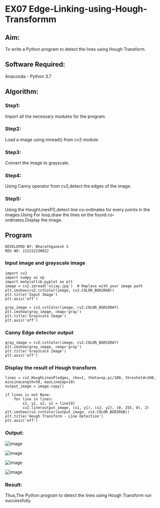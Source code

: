 # EX07 Edge-Linking-using-Hough-Transformm
## Aim:
To write a Python program to detect the lines using Hough Transform.

## Software Required:
Anaconda - Python 3.7

## Algorithm:
### Step1:

Import all the necessary modules for the program.
### Step2:

Load a image using imread() from cv2 module.
### Step3:

Convert the image to grayscale.
### Step4:

Using Canny operator from cv2,detect the edges of the image.
### Step5:

Using the HoughLinesP(),detect line co-ordinates for every points in the images.Using For loop,draw the lines on the found co-ordinates.Display the image.
## Program 
```
DEVELOPED BY: Bharathganesh S
REG NO: 212222230022
```
### Input image and grayscale image
```
import cv2
import numpy as np
import matplotlib.pyplot as plt
image = cv2.imread('vijay.jpg')  # Replace with your image path
plt.imshow(cv2.cvtColor(image, cv2.COLOR_BGR2RGB))
plt.title('Input Image')
plt.axis('off')
```
```
gray_image = cv2.cvtColor(image, cv2.COLOR_BGR2GRAY)
plt.imshow(gray_image, cmap='gray')
plt.title('Grayscale Image')
plt.axis('off')
```

### Canny Edge detector output
```
gray_image = cv2.cvtColor(image, cv2.COLOR_BGR2GRAY)
plt.imshow(gray_image, cmap='gray')
plt.title('Grayscale Image')
plt.axis('off')
```


### Display the result of Hough transform
```
lines = cv2.HoughLinesP(edges, rho=1, theta=np.pi/180, threshold=100, minLineLength=50, maxLineGap=10)
output_image = image.copy()

if lines is not None:
    for line in lines:
        x1, y1, x2, y2 = line[0]
        cv2.line(output_image, (x1, y1), (x2, y2), (0, 255, 0), 2)
plt.imshow(cv2.cvtColor(output_image, cv2.COLOR_BGR2RGB))
plt.title('Hough Transform - Line Detection')
plt.axis('off')

```

### Output:
![image](https://github.com/user-attachments/assets/45c9c8ad-a27d-4936-8f58-4ed0da61eaf1)

![image](https://github.com/user-attachments/assets/f373e36a-647d-4161-8f5f-037199d12428)

![image](https://github.com/user-attachments/assets/2da401bd-a7d7-4e35-8331-491b05cfb621)

![image](https://github.com/user-attachments/assets/6af921d9-d04f-4156-903c-d4d8f8ab9061)





### Result:
Thus,The Python program to detect the lines using Hough Transform run successfully.
